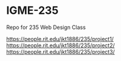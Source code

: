 # IGME-235
Repo for 235 Web Design Class

https://people.rit.edu/jkt1886/235/project1/ </br>
https://people.rit.edu/jkt1886/235/project2/ </br>
https://people.rit.edu/jkt1886/235/project3/ </br>
